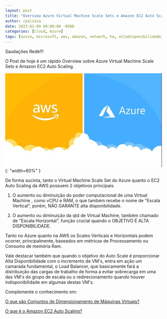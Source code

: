 ```yaml
---
layout: post
title: "Overview Azure Virtual Machine Scale Sets e Amazon EC2 Auto Scaling"
author: rpaliosa
date: 2023-02-09 09:00:00 -0500
categories: [Cloud, Azure]
tags: [azure, microsoft, aws, amazon, network, ha, altadisponibilidade]
---
```


Saudações Rede!!!

O Post de hoje é um rápido Overview sobre Azure Virtual Machine Scale Sets e Amazon EC2 Auto Scaling.

![](/assets/img/54/az-aws01.jpeg){: "width=60%" }

De forma sucinta, tanto o Virtual Machine Scale Set do Azure quanto o EC2 Auto Scaling da AWS possuem 2 objetivos principais.

1. O aumento ou diminuição do poder computacional de uma Virtual Machine , como vCPU e RAM, o que também recebe o nome de "Escala Vertical", porém, NÃO GARANTE alta disponibilidade.

2. O aumento ou diminuição da qtd de Virtual Machine, também chamado de "Escala Horizontal", função crucial quando o OBJETIVO É ALTA DISPONIBILIDADE.

Tanto no Azure quanto na AWS os Scales Verticais e Horizontais podem ocorrer, principalmente, baseados em métricas de Processamento ou Consumo de memória Ram.

Vale destacar também que quando o objetivo do Auto Scale é proporcionar Alta Disponibilidade com o incremento de VM's, entra em ação um camarada fundamental, o Load Balancer, que basicamente fará a distribuição das cargas de trabalho de forma a evitar sobrecarga em uma das VM's do grupo de escala ou o redirecionamento quando houver indisponibilidade em algumas destas VM's.

Complemente o conhecimento em:

 <a href="https://learn.microsoft.com/pt-br/azure/virtual-machine-scale-sets/overview" target="_blank">O que são Conjuntos de Dimensionamento de Máquinas Virtuais?</a> 

  <a href="https://docs.aws.amazon.com/pt_br/autoscaling/ec2/userguide/what-is-amazon-ec2-auto-scaling.html" target="_blank">O que é o Amazon EC2 Auto Scaling?</a> 